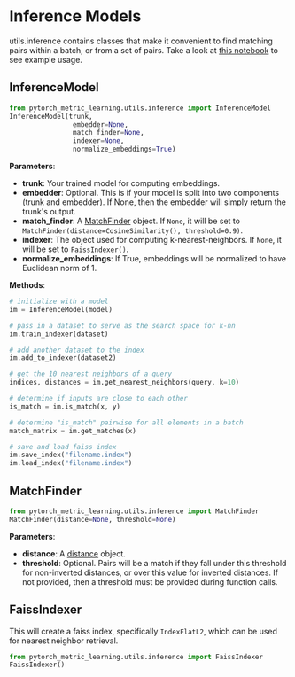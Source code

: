 # Inference Models

utils.inference contains classes that make it convenient to find matching pairs within a batch, or from a set of pairs. Take a look at [this notebook](https://colab.research.google.com/github/KevinMusgrave/pytorch-metric-learning/blob/master/examples/notebooks/Inference.ipynb) to see example usage.

## InferenceModel
```python
from pytorch_metric_learning.utils.inference import InferenceModel
InferenceModel(trunk, 
				embedder=None, 
				match_finder=None, 
				indexer=None,
				normalize_embeddings=True)
```
**Parameters**:

* **trunk**: Your trained model for computing embeddings.
* **embedder**: Optional. This is if your model is split into two components (trunk and embedder). If None, then the embedder will simply return the trunk's output.
* **match_finder**: A [MatchFinder](inference_models.md#matchfinder) object. If ```None```, it will be set to ```MatchFinder(distance=CosineSimilarity(), threshold=0.9)```.
* **indexer**: The object used for computing k-nearest-neighbors. If ```None```, it will be set to ```FaissIndexer()```.
* **normalize_embeddings**: If True, embeddings will be normalized to have Euclidean norm of 1.

**Methods**:
```python
# initialize with a model
im = InferenceModel(model)

# pass in a dataset to serve as the search space for k-nn
im.train_indexer(dataset)

# add another dataset to the index
im.add_to_indexer(dataset2)

# get the 10 nearest neighbors of a query
indices, distances = im.get_nearest_neighbors(query, k=10)

# determine if inputs are close to each other
is_match = im.is_match(x, y)

# determine "is_match" pairwise for all elements in a batch
match_matrix = im.get_matches(x)

# save and load faiss index
im.save_index("filename.index")
im.load_index("filename.index")
```


## MatchFinder
```python
from pytorch_metric_learning.utils.inference import MatchFinder
MatchFinder(distance=None, threshold=None)
```

**Parameters**:

* **distance**: A [distance](distances.md) object.
* **threshold**: Optional. Pairs will be a match if they fall under this threshold for non-inverted distances, or over this value for inverted distances. If not provided, then a threshold must be provided during function calls.


## FaissIndexer
This will create a faiss index, specifically ```IndexFlatL2```, which can be used for nearest neighbor retrieval.
```python
from pytorch_metric_learning.utils.inference import FaissIndexer
FaissIndexer()
```
